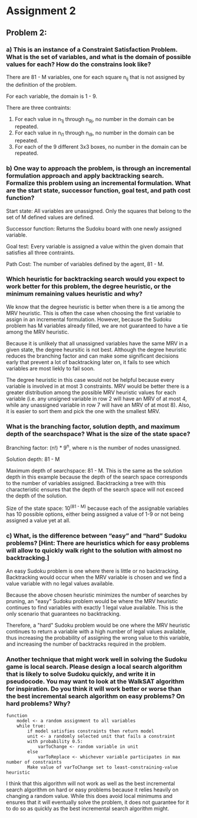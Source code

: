 <!---<style>p, ol, ul{font-size: 14px;}</style>
--->
# Assignment 2

## Problem 2:

### a) This is an instance of a Constraint Satisfaction Problem. What is the set of variables, and what is the domain of possible values for each? How do the constrains look like?

There are 81 - M variables, one for each square n<sub>ij</sub> that is not assigned by the definition of the problem.

For each variable, the domain is 1 - 9.

There are three contraints:
1. For each value in n<sub>1j</sub> through n<sub>9j</sub>, no number in the domain can be repeated.
2. For each value in n<sub>i1</sub> through n<sub>i9</sub>, no number in the domain can be repeated.
3. For each of the 9 different 3x3 boxes, no number in the domain can be repeated.

### b) One way to approach the problem, is through an incremental formulation approach and apply backtracking search. Formalize this problem using an incremental formulation. What are the start state, successor function, goal test, and path cost function?

Start state: All variables are unassigned. Only the squares that belong to the set of M defined values are defined.

Successor function: Returns the Sudoku board with one newly assigned variable.

Goal test: Every variable is assigned a value within the given domain that satisfies all three contraints.

Path Cost: The number of variables defined by the agent, 81 - M.

### Which heuristic for backtracking search would you expect to work better for this problem, the degree heuristic, or the minimum remaining values heuristic and why?

We know that the degree heuristic is better when there is a tie among the MRV heuristic. This is often the case when choosing the first variable to assign in an incremental formulation. However, because the Sudoku problem has M variables already filled, we are not guaranteed to have a tie among the MRV heuristic.

Because it is unlikely that all unassigned variables have the same MRV in a given state, the degree heursitic is not best. Although the degree heuristic reduces the branching factor and can make some significant decisions early that prevent a lot of backtracking later on, it fails to see which variables are most liekly to fail soon.

The degree heuristic in this case would not be helpful because every variable is involved in at most 3 constraints. MRV would be better there is a greater distribution among the possible MRV heuristic values for each variable (i.e. any unsigned variable in row 2 will have an MRV of at most 4, while any unassigned variable in row 7 will have an MRV of at most 8). Also, it is easier to sort them and pick the one with the smallest MRV. 

### What is the branching factor, solution depth, and maximum depth of the searchspace? What is the size of the state space? 

Branching factor: (n!) * 9<sup>n</sup>, where n is the number of nodes unassigned.

Solution depth: 81 - M

Maximum depth of searchspace: 81 - M. This is the same as the solution depth in this example because the depth of the search space corresponds to the number of variables assigned. Backtracking a tree with this characteristic ensures that the depth of the search space will not exceed the depth of the solution.

Size of the state space: 10<sup>(81 - M)</sup> because each of the assignable variables has 10 possible options, either being assigned a value of 1-9 or not being assigned a value yet at all.

### c) What, is the difference between “easy” and “hard” Sudoku problems? [Hint: There are heuristics which for easy problems will allow to quickly walk right to the solution with almost no backtracking.]

An easy Sudoku problem is one where there is little or no backtracking.
Backtracking would occur when the MRV variable is chosen and we find a value variable with no legal values available.

Because the above chosen heuristic minimizes the number of searches by pruning, an "easy" Sudoku problem would be where the MRV heuristic continues to find variables with exactly 1 legal value available. This is the only scenario that guarantees no backtracking. 

Therefore, a "hard" Sudoku problem would be one where the MRV heuristic continues to return a variable with a high number of legal values available, thus increasing the probability of assigning the wrong value to this variable, and increasing the number of backtracks required in the problem.

### Another technique that might work well in solving the Sudoku game is local search. Please design a local search algorithm that is likely to solve Sudoku quickly, and write it in pseudocode. You may want to look at the WalkSAT algorithm for inspiration. Do you think it will work better or worse than the best incremental search algorithm on easy problems? On hard problems? Why?

```
function
    model <- a random assignment to all variables
    while true:
        if model satisfies constraints then return model
        unit <- a randomly selected unit that fails a constraint
        with probability 0.5:
            varToChange <- random variable in unit
        else 
            varToReplace <- whichever variable participates in max number of constraints
        Make value of varToChange set to least-constraining-value heuristic
```

I think that this algorithm will not work as well as the best incremental search algorithm on hard or easy problems because it relies heavily on changing a random value. While this does avoid local minimums and ensures that it will eventually solve the problem, it does not guarantee for it to do so as quickly as the best incremental search algorithm might.